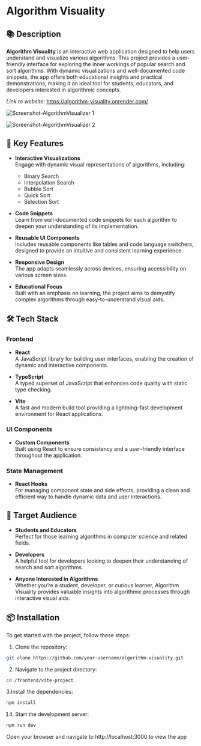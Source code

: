 # Algorithm Visuality

## 📚 Description

**Algorithm Visuality** is an interactive web application designed to help users understand and visualize various algorithms. This project provides a user-friendly interface for exploring the inner workings of popular search and sort algorithms. With dynamic visualizations and well-documented code snippets, the app offers both educational insights and practical demonstrations, making it an ideal tool for students, educators, and developers interested in algorithmic concepts.

*Link to website*:
https://algorithm-visuality.onrender.com/

![Screenshot-AlgorithmVisualizer 1](https://github.com/user-attachments/assets/1e2573f0-e80c-437c-a36d-2d2dadd6e153)

![Screenshot-AlgorithmVisualizer 2](https://github.com/user-attachments/assets/6651b06f-3d13-457e-b934-bcc202a75901)


## 🚀 Key Features 

- **Interactive Visualizations**  
  Engage with dynamic visual representations of algorithms, including:
  - Binary Search
  - Interpolation Search
  - Bubble Sort
  - Quick Sort
  - Selection Sort

- **Code Snippets**  
  Learn from well-documented code snippets for each algorithm to deepen your understanding of its implementation.

- **Reusable UI Components**  
  Includes reusable components like tables and code language switchers, designed to provide an intuitive and consistent learning experience.

- **Responsive Design**  
  The app adapts seamlessly across devices, ensuring accessibility on various screen sizes.

- **Educational Focus**  
  Built with an emphasis on learning, the project aims to demystify complex algorithms through easy-to-understand visual aids.

## 🛠️ Tech Stack

### Frontend

- **React**  
  A JavaScript library for building user interfaces, enabling the creation of dynamic and interactive components.

- **TypeScript**  
  A typed superset of JavaScript that enhances code quality with static type checking.

- **Vite**  
  A fast and modern build tool providing a lightning-fast development environment for React applications.

### UI Components

- **Custom Components**  
  Built using React to ensure consistency and a user-friendly interface throughout the application.

### State Management

- **React Hooks**  
  For managing component state and side effects, providing a clean and efficient way to handle dynamic data and user interactions.


## 🎯 Target Audience

- **Students and Educators**  
  Perfect for those learning algorithms in computer science and related fields.

- **Developers**  
  A helpful tool for developers looking to deepen their understanding of search and sort algorithms.

- **Anyone Interested in Algorithms**  
  Whether you’re a student, developer, or curious learner, Algorithm Visuality provides valuable insights into algorithmic processes through interactive visual aids.

## 📦 Installation

To get started with the project, follow these steps:
1. Clone the repository:

```bash
git clone https://github.com/your-username/algorithm-visuality.git
```

2. Navigate to the project directory:

```bash
cd /frontend/vite-project
```

3.Install the dependencies:

```bash
npm install
```

14. Start the development server:

```bash
npm run dev
```

Open your browser and navigate to http://localhost:3000 to view the app
